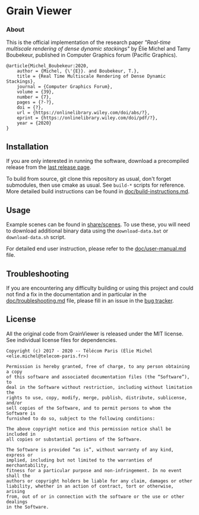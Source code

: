 Grain Viewer
============

### About

This is the official implementation of the research paper *"Real-time multiscale rendering of dense dynamic stackings"* by Élie Michel and Tamy Boubekeur, published in Computer Graphics forum (Pacific Graphics).

```
@article{Michel_Boubekeur:2020,
	author = {Michel, {\'{E}}. and Boubekeur, T.},
	title = {Real Time Multiscale Rendering of Dense Dynamic Stackings},
	journal = {Computer Graphics Forum},
	volume = {39},
	number = {7},
	pages = {?-?},
	doi = {?},
	url = {https://onlinelibrary.wiley.com/doi/abs/?},
	eprint = {https://onlinelibrary.wiley.com/doi/pdf/?},
	year = {2020}
}
```

## Installation

If you are only interested in running the software, download a precompiled release from the [last release page](https://github.com/eliemichel/GrainViewer/releases/latest).

To build from source, git clone this repository as usual, don't forget submodules, then use cmake as usual. See `build-*` scripts for reference. More detailed build instructions can be found in [doc/build-instructions.md](doc/build-instructions.md).

## Usage

Example scenes can be found in [share/scenes](share/scenes). To use these, you will need to download additional binary data using the `download-data.bat` or `download-data.sh` script.

For detailed end user instruction, please refer to the [doc/user-manual.md](doc/user-manual.md) file.

## Troubleshooting

If you are encountering any difficulty building or using this project and could not find a fix in the documentation and in particular in the [doc/troubleshooting.md](doc/troubleshooting.md) file, please fill in an issue in the [bug tracker](https://github.com/eliemichel/GrainViewer/issues).

## License

All the original code from GrainViewer is released under the MIT license. See individual license files for dependencies.

```
Copyright (c) 2017 - 2020 -- Télécom Paris (Élie Michel <elie.michel@telecom-paris.fr>)

Permission is hereby granted, free of charge, to any person obtaining a copy
of this software and associated documentation files (the “Software”), to
deal in the Software without restriction, including without limitation the
rights to use, copy, modify, merge, publish, distribute, sublicense, and/or
sell copies of the Software, and to permit persons to whom the Software is
furnished to do so, subject to the following conditions:

The above copyright notice and this permission notice shall be included in
all copies or substantial portions of the Software.

The Software is provided “as is”, without warranty of any kind, express or
implied, including but not limited to the warranties of merchantability,
fitness for a particular purpose and non-infringement. In no event shall the
authors or copyright holders be liable for any claim, damages or other
liability, whether in an action of contract, tort or otherwise, arising
from, out of or in connection with the software or the use or other dealings
in the Software.
```
